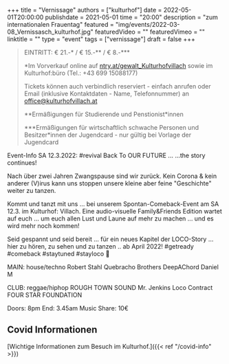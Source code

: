 +++
title = "Vernissage"
authors = ["kulturhof"]
date = 2022-05-01T20:00:00
publishdate = 2021-05-01
time = "20:00"
description = "zum internationalen Frauentag"
featured = "img/events/2022-03-08_Vernissasch_kulturhof.jpg"
featuredVideo = ""
featuredVimeo = ""
linktitle = ""
type = "event"
tags = ["vernissage"]
draft = false
+++

>
> EINTRITT: € 21.-\* / € 15.-\*\* / € 8.-\*\*\*
>
> \*Im Vorverkauf online auf [ntry.at/gewalt_Kulturhofvillach](https://ntry.at/gewalt_Kulturhofvillach) sowie im Kulturhof:büro (Tel.: +43 699 15088177)
>
>Tickets können auch verbindlich reserviert - einfach anrufen oder Email (inklusive Kontaktdaten - Name, Telefonnummer) an office@kulturhofvillach.at
> 
> \*\*Ermäßigungen für Studierende und Penstionist\*innen
> 
> \*\*\*Ermäßigungen für wirtschaftlich schwache Personen und Besitzer*innen der Jugendcard - nur gültig bei Vorlage der Jugendcard


Event-Info SA 12.3.2022: 
#revival
Back To OUR FUTURE ...
...the story continues!

Nach über zwei Jahren Zwangspause sind wir zurück. Kein Corona & kein anderer (V)irus kann uns stoppen unsere kleine aber feine "Geschichte" weiter zu tanzen.

Kommt und tanzt mit uns ... bei unserem Spontan-Comeback-Event am SA 12.3. im Kulturhof: Villach.
Eine audio-visuelle Family&Friends Edition wartet auf euch ... um euch allen Lust und Laune auf mehr zu machen ... und es wird mehr noch kommen!

Seid gespannt und seid bereit ... für ein neues Kapitel der LOCO-Story ... hier zu hören, zu sehen und zu tanzen .. ab April 2022!
#getready #comeback #staytuned
#stayloco
🖤

MAIN: house/techno
Robert Stahl
Quebracho Brothers
DeepAChord
Daniel M

CLUB: reggae/hiphop
ROUGH TOWN SOUND
Mr. Jenkins
Loco Contract
FOUR STAR FOUNDATION

Doors: 8pm
End: 3.45am
Music Share: 10€

## Covid Informationen

[Wichtige Informationen zum Besuch im Kulturhof.]({{< ref "/covid-info" >}})
